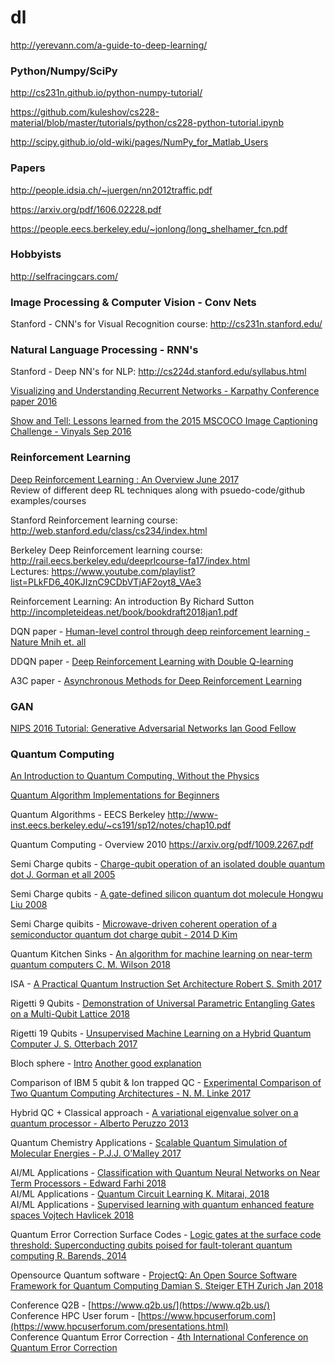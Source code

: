 # dl
 
http://yerevann.com/a-guide-to-deep-learning/ 
 
### Python/Numpy/SciPy
http://cs231n.github.io/python-numpy-tutorial/ 

https://github.com/kuleshov/cs228-material/blob/master/tutorials/python/cs228-python-tutorial.ipynb 

http://scipy.github.io/old-wiki/pages/NumPy_for_Matlab_Users 
 
 
### Papers
http://people.idsia.ch/~juergen/nn2012traffic.pdf 

https://arxiv.org/pdf/1606.02228.pdf 
 
https://people.eecs.berkeley.edu/~jonlong/long_shelhamer_fcn.pdf

### Hobbyists 
http://selfracingcars.com/ 

### Image Processing & Computer Vision - Conv Nets
Stanford - CNN's for Visual Recognition course: http://cs231n.stanford.edu/

### Natural Language Processing - RNN's
Stanford - Deep NN's for NLP: http://cs224d.stanford.edu/syllabus.html

[Visualizing and Understanding Recurrent Networks - Karpathy Conference paper 2016](https://arxiv.org/pdf/1506.02078.pdf)

[Show and Tell: Lessons learned from the 2015 MSCOCO Image Captioning Challenge - Vinyals Sep 2016](https://arxiv.org/pdf/1609.06647.pdf)
### Reinforcement Learning
[Deep Reinforcement Learning : An Overview June 2017](https://arxiv.org/pdf/1701.07274v5.pdf)   
Review of different deep RL techniques along with psuedo-code/github examples/courses

Stanford Reinforcement learning course: http://web.stanford.edu/class/cs234/index.html

Berkeley Deep Reinforcement learning course: http://rail.eecs.berkeley.edu/deeprlcourse-fa17/index.html  \
Lectures: https://www.youtube.com/playlist?list=PLkFD6_40KJIznC9CDbVTjAF2oyt8_VAe3

Reinforcement Learning: An introduction By Richard Sutton 
http://incompleteideas.net/book/bookdraft2018jan1.pdf

DQN paper - [Human-level control through deep reinforcement learning - Nature Mnih et. all](https://storage.googleapis.com/deepmind-media/dqn/DQNNaturePaper.pdf)

DDQN paper - [Deep Reinforcement Learning with Double Q-learning](https://arxiv.org/pdf/1509.06461.pdf)

A3C paper - [Asynchronous Methods for Deep Reinforcement Learning](https://arxiv.org/pdf/1602.01783.pdf)

### GAN
[NIPS 2016 Tutorial: Generative Adversarial Networks Ian Good Fellow](https://arxiv.org/pdf/1701.00160v4.pdf)

### Quantum Computing

[An Introduction to Quantum Computing, Without the Physics](https://arxiv.org/pdf/1708.03684.pdf)

[Quantum Algorithm Implementations for Beginners](https://arxiv.org/pdf/1804.03719.pdf)

Quantum Algorithms - EECS Berkeley http://www-inst.eecs.berkeley.edu/~cs191/sp12/notes/chap10.pdf

Quantum Computing - Overview 2010 https://arxiv.org/pdf/1009.2267.pdf

Semi Charge qubits - [Charge-qubit operation of an isolated double quantum dot J. Gorman et all 2005](https://arxiv.org/pdf/cond-mat/0504451.pdf)

Semi Charge qubits - [A gate-defined silicon quantum dot molecule Hongwu Liu 2008](https://arxiv.org/pdf/0806.0422.pdf)

Semi Charge quibits - [Microwave-driven coherent operation of a semiconductor quantum dot charge qubit - 2014 D Kim](https://arxiv.org/pdf/1407.7607.pdf)

Quantum Kitchen Sinks - [An algorithm for machine learning on near-term quantum computers C. M. Wilson 2018](https://arxiv.org/pdf/1806.08321.pdf)

ISA - [A Practical Quantum Instruction Set Architecture Robert S. Smith 2017](https://arxiv.org/pdf/1608.03355.pdf)

Rigetti 9 Qubits - [Demonstration of Universal Parametric Entangling Gates on a Multi-Qubit Lattice 2018](https://arxiv.org/pdf/1706.06570.pdf)

Rigetti 19 Qubits - [Unsupervised Machine Learning on a Hybrid Quantum Computer J. S. Otterbach 2017](https://arxiv.org/pdf/1712.05771.pdf)

Bloch sphere - [Intro](http://www.physics.umd.edu/courses/Phys402/AnlageFall16/Bloch%20Sphere%20Notes%20by%20Fred%20Wellstood.pdf) [Another good explanation](https://physics.stackexchange.com/a/205209)

Comparison of IBM 5 qubit & Ion trapped QC - [Experimental Comparison of Two Quantum Computing Architectures - N. M. Linke 2017](https://arxiv.org/pdf/1702.01852v1.pdf)

Hybrid QC + Classical approach - [A variational eigenvalue solver on a quantum processor - Alberto Peruzzo 2013](https://arxiv.org/pdf/1304.3061.pdf)

Quantum Chemistry Applications - [Scalable Quantum Simulation of Molecular Energies - P.J.J. O’Malley 2017](https://arxiv.org/pdf/1512.06860.pdf)

AI/ML Applications - [Classification with Quantum Neural Networks on Near Term Processors - Edward Farhi 2018](https://arxiv.org/pdf/1802.06002.pdf) \
AI/ML Applications - [Quantum Circuit Learning K. Mitarai, 2018](https://arxiv.org/pdf/1803.00745.pdf) \
AI/ML Applications - [Supervised learning with quantum enhanced feature spaces Vojtech Havlicek 2018](https://arxiv.org/pdf/1804.11326.pdf)

Quantum Error Correction Surface Codes - [Logic gates at the surface code threshold: Superconducting qubits poised for fault-tolerant
quantum computing R. Barends, 2014](https://arxiv.org/pdf/1402.4848.pdf)

Opensource Quantum software - [ProjectQ: An Open Source Software Framework for Quantum Computing Damian S. Steiger ETH Zurich Jan 2018](https://arxiv.org/pdf/1612.08091.pdf)


Conference Q2B - [https://www.q2b.us/](https://www.q2b.us/)  \
Conference HPC User forum - [https://www.hpcuserforum.com](https://www.hpcuserforum.com/presentations.html) \
Conference Quantum Error Correction -  [4th International Conference on Quantum Error Correction](https://qec2017.gatech.edu/)
